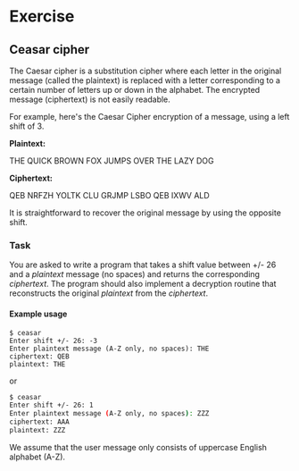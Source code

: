 # Exercise

## Ceasar cipher

The Caesar cipher is a substitution cipher where each letter in the original message (called the plaintext) is replaced with a letter corresponding to a certain number of letters up or down in the alphabet.  The encrypted message (ciphertext) is not easily readable.

For example, here's the Caesar Cipher encryption of a message, using a left shift of 3.

__Plaintext:__  

THE QUICK BROWN FOX JUMPS OVER THE LAZY DOG

__Ciphertext:__ 

QEB NRFZH YOLTK CLU GRJMP LSBO QEB IXWV ALD

It is straightforward to recover the original message by using the opposite shift.

### Task 

You are asked to write a program that takes a shift value between +/- 26 and a _plaintext_ message (no spaces) and returns the corresponding _ciphertext_.  The program should also implement a decryption routine that reconstructs the original _plaintext_ from the _ciphertext_.

#### Example usage

~~~shell
$ ceasar
Enter shift +/- 26: -3
Enter plaintext message (A-Z only, no spaces): THE
ciphertext: QEB
plaintext: THE
~~~ 

or

~~~bash
$ ceasar
Enter shift +/- 26: 1
Enter plaintext message (A-Z only, no spaces): ZZZ
ciphertext: AAA
plaintext: ZZZ
~~~ 

We assume that the user message only consists of uppercase English alphabet (A-Z).

